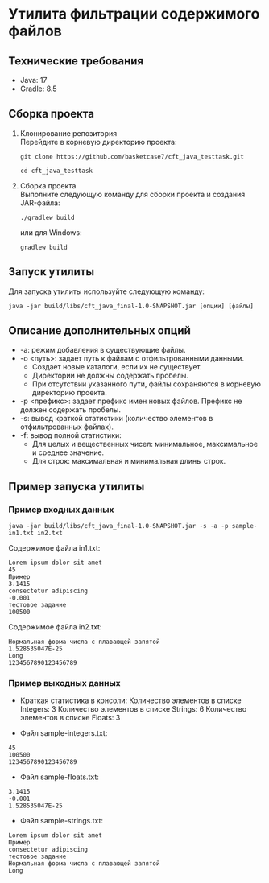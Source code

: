 # Утилита фильтрации содержимого файлов

## Технические требования
- Java: 17
- Gradle: 8.5

## Сборка проекта

1. Клонирование репозитория  
   Перейдите в корневую директорию проекта:
   ```shell
   git clone https://github.com/basketcase7/cft_java_testtask.git
   ```
   ```shell
   cd cft_java_testtask
   ```

3. Сборка проекта  
   Выполните следующую команду для сборки проекта и создания JAR-файла:
   ```shell
   ./gradlew build
   ```
   или для Windows:
   ```shell
   gradlew build
   ```

## Запуск утилиты

Для запуска утилиты используйте следующую команду:
```shell
java -jar build/libs/cft_java_final-1.0-SNAPSHOT.jar [опции] [файлы]
```

## Описание дополнительных опций

- -a: режим добавления в существующие файлы.
- -o <путь>: задает путь к файлам с отфильтрованными данными. 
  - Создает новые каталоги, если их не существует. 
  - Директории не должны содержать пробелы. 
  - При отсутствии указанного пути, файлы сохраняются в корневую директорию проекта.
- -p <префикс>: задает префикс имен новых файлов. Префикс не должен содержать пробелы.
- -s: вывод краткой статистики (количество элементов в отфильтрованных файлах).
- -f: вывод полной статистики:
  - Для целых и вещественных чисел: минимальное, максимальное и среднее значение.
  - Для строк: максимальная и минимальная длины строк.

## Пример запуска утилиты

### Пример входных данных
```shell
java -jar build/libs/cft_java_final-1.0-SNAPSHOT.jar -s -a -p sample- in1.txt in2.txt
```

Содержимое файла in1.txt:
```text
Lorem ipsum dolor sit amet
45
Пример
3.1415
consectetur adipiscing
-0.001
тестовое задание
100500
```

Содержимое файла in2.txt:
```text
Нормальная форма числа с плавающей запятой
1.528535047E-25
Long
1234567890123456789
```

### Пример выходных данных

- Краткая статистика в консоли:
Количество элементов в списке Integers: 3
Количество элементов в списке Strings: 6
Количество элементов в списке Floats: 3


- Файл sample-integers.txt:
```text
45
100500
1234567890123456789
```

- Файл sample-floats.txt:
```text
3.1415
-0.001
1.528535047E-25
```

- Файл sample-strings.txt:
```text
Lorem ipsum dolor sit amet
Пример
consectetur adipiscing
тестовое задание
Нормальная форма числа с плавающей запятой
Long
```
